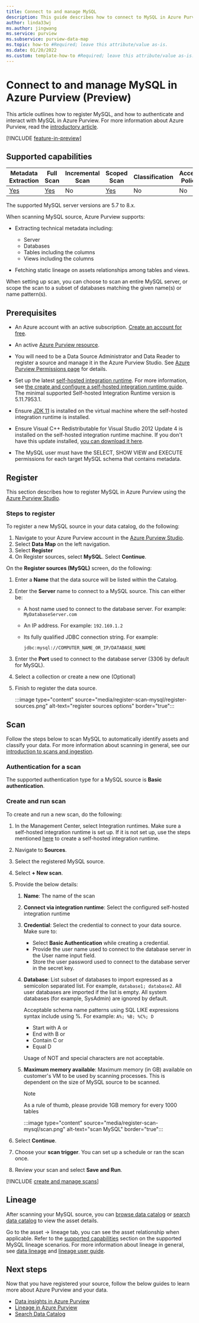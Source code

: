 ```yaml
---
title: Connect to and manage MySQL
description: This guide describes how to connect to MySQL in Azure Purview, and use Azure Purview's features to scan and manage your MySQL source.
author: linda33wj
ms.author: jingwang
ms.service: purview
ms.subservice: purview-data-map
ms.topic: how-to #Required; leave this attribute/value as-is.
ms.date: 01/20/2022
ms.custom: template-how-to #Required; leave this attribute/value as-is.
---
```


# Connect to and manage MySQL in Azure Purview (Preview)

This article outlines how to register MySQL, and how to authenticate and interact with MySQL in Azure Purview. For more information about Azure Purview, read the [introductory article](overview.md).

[!INCLUDE [feature-in-preview](includes/feature-in-preview.md)]

## Supported capabilities

|**Metadata Extraction**|  **Full Scan**  |**Incremental Scan**|**Scoped Scan**|**Classification**|**Access Policy**|**Lineage**|
|---|---|---|---|---|---|---|
| [Yes](#register)| [Yes](#scan)| No | [Yes](#scan) | No | No| [Yes](#lineage)|

The supported MySQL server versions are 5.7 to 8.x.

When scanning MySQL source, Azure Purview supports:

- Extracting technical metadata including:

    - Server
    - Databases
    - Tables including the columns
    - Views including the columns

- Fetching static lineage on assets relationships among tables and views.

When setting up scan, you can choose to scan an entire MySQL server, or scope the scan to a subset of databases matching the given name(s) or name pattern(s).

## Prerequisites

* An Azure account with an active subscription. [Create an account for free](https://azure.microsoft.com/free/?WT.mc_id=A261C142F).

* An active [Azure Purview resource](create-catalog-portal.md).

* You will need to be a Data Source Administrator and Data Reader to register a source and manage it in the Azure Purview Studio. See [Azure Purview Permissions page](catalog-permissions.md) for details.

* Set up the latest [self-hosted integration runtime](https://www.microsoft.com/download/details.aspx?id=39717). For more information, see [the create and configure a self-hosted integration runtime guide](manage-integration-runtimes.md). The minimal supported Self-hosted Integration Runtime version is 5.11.7953.1.

* Ensure [JDK 11](https://www.oracle.com/java/technologies/javase/jdk11-archive-downloads.html) is installed on the virtual machine where the self-hosted integration runtime is installed.

* Ensure Visual C++ Redistributable for Visual Studio 2012 Update 4 is installed on the self-hosted integration runtime machine. If you don't have this update installed, [you can download it here](https://www.microsoft.com/download/details.aspx?id=30679).

* The MySQL user must have the SELECT, SHOW VIEW and EXECUTE permissions for each target MySQL schema that contains metadata.

## Register

This section describes how to register MySQL in Azure Purview using the [Azure Purview Studio](https://web.purview.azure.com/).

### Steps to register

To register a new MySQL source in your data catalog, do the following:

1. Navigate to your Azure Purview account in the [Azure Purview Studio](https://web.purview.azure.com/resource/).
1. Select **Data Map** on the left navigation.
1. Select **Register**
1. On Register sources, select **MySQL**. Select **Continue**.

On the **Register sources (MySQL)** screen, do the following:

1. Enter a **Name** that the data source will be listed within the Catalog.

1. Enter the **Server** name to connect to a MySQL source. This can either be:
    * A host name used to connect to the database server. For example: `MyDatabaseServer.com`
    * An IP address. For example: `192.169.1.2`
    * Its fully qualified JDBC connection string. For example:

        ```
        jdbc:mysql://COMPUTER_NAME_OR_IP/DATABASE_NAME
        ```

1. Enter the **Port** used to connect to the database server (3306 by default for MySQL).

1. Select a collection or create a new one (Optional)

1. Finish to register the data source.

    :::image type="content" source="media/register-scan-mysql/register-sources.png" alt-text="register sources options" border="true":::

## Scan

Follow the steps below to scan MySQL to automatically identify assets and classify your data. For more information about scanning in general, see our [introduction to scans and ingestion](concept-scans-and-ingestion.md).

### Authentication for a scan

The supported authentication type for a MySQL source is **Basic authentication**.

### Create and run scan

To create and run a new scan, do the following:

1. In the Management Center, select Integration runtimes. Make sure a self-hosted integration runtime is set up. If it is not set up, use the steps mentioned [here](./manage-integration-runtimes.md) to create a self-hosted integration runtime.

1. Navigate to **Sources**.

1. Select the registered MySQL source.

1. Select **+ New scan**.

1. Provide the below details:

    1. **Name**: The name of the scan

    1. **Connect via integration runtime**: Select the configured self-hosted integration runtime

    1. **Credential**: Select the credential to connect to your data source. Make sure to:
        * Select **Basic Authentication** while creating a credential.
        * Provide the user name used to connect to the database server in the User name input field.
        * Store the user password used to connect to the database server in the secret key.

    1. **Database**: List subset of databases to import expressed as a semicolon separated list. For example, `database1; database2`. All user databases are imported if the list is empty. All system databases (for example, SysAdmin) are ignored by default.

        Acceptable schema name patterns using SQL LIKE expressions syntax include using %. For example: `A%; %B; %C%; D`
        * Start with A or
        * End with B or
        * Contain C or
        * Equal D

        Usage of NOT and special characters are not acceptable.

    1. **Maximum memory available**: Maximum memory (in GB) available on customer's VM to be used by scanning processes. This is dependent on the size of MySQL source to be scanned.

        > [!Note]
        > As a rule of thumb, please provide 1GB memory for every 1000 tables

        :::image type="content" source="media/register-scan-mysql/scan.png" alt-text="scan MySQL" border="true":::

1. Select **Continue**.

1. Choose your **scan trigger**. You can set up a schedule or ran the scan once.

1. Review your scan and select **Save and Run**.

[!INCLUDE [create and manage scans](includes/view-and-manage-scans.md)]

## Lineage

After scanning your MySQL source, you can [browse data catalog](how-to-browse-catalog.md) or [search data catalog](how-to-search-catalog.md) to view the asset details. 

Go to the asset -> lineage tab, you can see the asset relationship when applicable. Refer to the [supported capabilities](#supported-capabilities) section on the supported MySQL lineage scenarios. For more information about lineage in general, see [data lineage](concept-data-lineage.md) and [lineage user guide](catalog-lineage-user-guide.md).

## Next steps

Now that you have registered your source, follow the below guides to learn more about Azure Purview and your data.

- [Data insights in Azure Purview](concept-insights.md)
- [Lineage in Azure Purview](catalog-lineage-user-guide.md)
- [Search Data Catalog](how-to-search-catalog.md)

